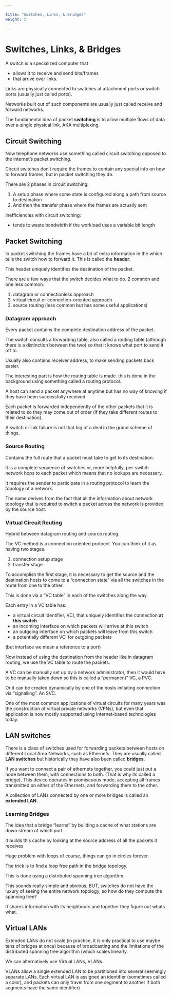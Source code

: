 ```yaml
---

title: "Switches, Links, & Bridges"
weight: 2

---
```


# Switches, Links, & Bridges

A switch is a specialized computer that 

- allows it to receive and send bits/frames
- that arrive over links.

Links are physically connected to switches at attachment ports or switch ports (usually just called ports). 

Networks built out of such components are usually just called receive and forward networks.

The fundamental idea of packet **switching** is to allow multiple flows of data over a single physical link, AKA multiplexing.

## Circuit Switching

Now telephone networks use something called circuit switching opposed to the internet’s packet switching. 

Circuit switches don’t require the frames to contain any special info on how to forward frames, but in packet switching they do.

There are 2 phases in circuit switching:

1. A setup phase where some state is configured along a path from source to destination
2. And then the transfer phase where the frames are actually sent

Inefficiencies with circuit switching: 

- tends to waste bandwidth if the workload uses a variable bit length

## Packet Switching

In packet switching the frames have a bit of extra information in the which tells the switch how to forward it. This is called the **header**.

This header uniquely identifies the destination of the packet.

There are a few ways that the switch decides what to do. 2 common and one less common.

1. datagram or connectionless approach
2. virtual circuit or connection-oriented approach
3. source routing (less common but has some useful applications)

### Datagram approach

Every packet contains the complete destination address of the packet.

The switch consults a forwarding table, also called a routing table (although there is a distinction between the two) so that it knows what port to send it off to.

Usually also contains receiver address, to make sending packets back easier.

The interesting part is how the routing table is made. this is done in the background using something called a routing protocol.

A host can send a packet anywhere at anytime but has no way of knowing if they have been successfully received.

Each packet is forwarded independently of the other packets that it is related to so they may come out of order (if they take different routes to their destination).

A switch or link failure is not that big of a deal in the grand scheme of things.

### Source Routing

Contains the full route that a packet must take to get to its destination. 

It is a complete sequence of switches or, more helpfully, per-switch network hops to each packet which means that no lookups are necessary. 

It requires the sender to participate in a routing protocol to learn the topology of a network. 

The name derives from the fact that all the information about network topology that is required to switch a packet across the network is provided by the source host.

### Virtual Circuit Routing

Hybrid between datagram routing and source routing.

The VC method is a connection oriented protocol. You can think of it as having two stages.

1. connection setup stage
2. transfer stage

To accomplish the first stage, it is necessary to get the source and the destination hosts to come to a “connection state” via all the switches in the route from one to the other.

This is done via a “VC table” in each of the switches along the way. 

Each entry in a VC table has:

- a virtual circuit identifier, VCI, that uniquely identifies the connection **at this switch**
- an incoming interface on which packets will arrive at this switch
- an outgoing interface on which packets will leave from this switch
- a potentially different VCI for outgoing packets

(but interface we mean a reference to a port)

Now instead of using the destination from the header like in datagram routing, we use the VC table to route the packets.

A VC can be manually set up by a network administrator, then it would have to be manually taken down so this is called a “permanent” VC, a PVC.

Or it can be created dynamically by one of the hosts initiating connection via “signalling”. An SVC.

One of the most common applications of virtual circuits for many years was the construction of virtual private networks (VPNs), but even that application is now mostly supported using Internet-based technologies today.

## LAN switches

There is a class of switches used for forwarding packets between hosts on different Local Area Networks, such as Ethernets. They are usually called **LAN switches** but historically they have also been called **bridges**. 

If you want to connect a pair of ethernets together, you could just put a node between them, with connections to both. (That is why its called a bridge). This device operates in promiscuous mode, accepting all frames transmitted on either of the Ethernets, and forwarding them to the other.

A collection of LANs connected by one or more bridges is called an **extended LAN**.

### Learning Bridges

The idea that a bridge “learns” by building a cache of what stations are down stream of which port.

It builds this cache by looking at the source address of all the packets it receives

Huge problem with loops of course, things can go in circles forever.

The trick is to find a loop free path in the bridge topology.

This is done using a distributed spanning tree algorithm.

This sounds really simple and obvious, BUT, switches do not have the luxury of seeing the entire network topology, so how do they compute the spanning tree? 

It shares information with its neighbours and together they figure out whats what.

## Virtual LANs

Extended LANs do not scale (in practice, it is only practical to use maybe tens of bridges at once) because of broadcasting and the limitations of the distributed spanning tree algorithm (which scales linearly.

We can alternatively use Virtual LANs, VLANs.

VLANs allow a single extended LAN to be partitioned into several seemingly separate LANs. Each virtual LAN is assigned an identifier (sometimes called a color), and packets can only travel from one segment to another if both segments have the same identifier)



